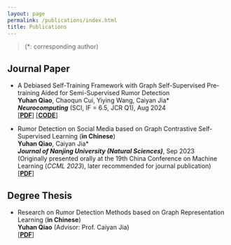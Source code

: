 ```yaml
---
layout: page
permalink: /publications/index.html
title: Publications
---
```


> (\*: corresponding author)

## Journal Paper

- A Debiased Self-Training Framework with Graph Self-Supervised Pre-training Aided for Semi-Supervised Rumor Detection<br>**Yuhan Qiao**, Chaoqun Cui, Yiying Wang, Caiyan Jia\*<br>
**_Neurocomputing_** (SCI, IF = 6.5, JCR Q1), Aug 2024<br>
[[**PDF**]](https://yuhan-qiao.github.io/mypaper/journal/neurocom.pdf) [[**CODE**]](https://github.com/yuhan-qiao/RDST)

- Rumor Detection on Social Media based on Graph Contrastive Self-Supervised Learning (**in Chinese**)<br>**Yuhan Qiao**, Caiyan Jia\*<br>
**_Journal of Nanjing University (Natural Sciences)_**, Sep 2023<br>
(Originally presented orally at the 19th China Conference on Machine Learning (_CCML 2023_), later recommended for journal publication)<br>
[[**PDF**]](https://yuhan-qiao.github.io/mypaper/journal/nanjing.pdf)<br>


## Degree Thesis

- Research on Rumor Detection Methods based on Graph Representation Learning (**in Chinese**)<br>**Yuhan Qiao** (Advisor: Prof. Caiyan Jia)<br>
[[**PDF**]](https://yuhan-qiao.github.io/mypaper/thesis/Master_thesis.pdf)
